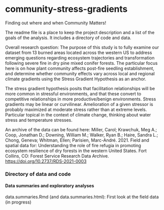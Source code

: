 # community-stress-gradients
Finding out where and when Community Matters!

The readme file is a place to keep the project description and a list of the goals of the analysis. It includes a directory of code and data.

Overall research question:
The purpose of this study is to fully examine our dataset from 13 burned areas located across the western US to address emerging questions regarding ecosystem trajectories and transformation following severe fire in dry pine mixed conifer forests. The particular focus here is on how plant community affects post-fire seedling establishment, and determine whether community effects vary across local and regional climate gradients using the Stress Gradient Hypothesis as an anchor.

The stress gradient hypothesis posits that facilitation relationships will be more common in stressful environments, and that these convert to competitive relationships in more productive/benign environments. Stress gradients may be linear or curvilinear. Amelioration of a given stressor is probably maximized at moderate stress rather than at extreme levels. Particular topical in the context of climate change, thinking about water stress and temperature stresses.

An archive of the data can be found here:
Miller, Carol; Krawchuk, Meg A.; Coop, Jonathan D.; Downing, William M.; Walker, Ryan B.; Haire, Sandra L.; Chong, Geneva; Whitman, Ellen; Parisien, Marc-André. 2021. Field and spatial data for: Understanding the role of fire refugia in promoting ecosystem resilience of dry forests in the western United States. Fort Collins, CO: Forest Service Research Data Archive. https://doi.org/10.2737/RDS-2021-0003

### Directory of data and code

#### Data summaries and exploratory analyses

data.summaries.Rmd (and data.summaries.html): First look at the field data (in progress)

